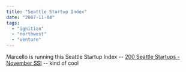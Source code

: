```yaml
---
title: "Seattle Startup Index"
date: "2007-11-04"
tags: 
  - "ignition"
  - "northwest"
  - "venture"
---
```


Marcello is running this Seattle Startup Index -- [200 Seattle Startups - November SSI](http://seattle20.sampasite.com/blog/200+-Seattle-Startups---November.htm "200  Seattle Startups - November SSI") -- kind of cool
